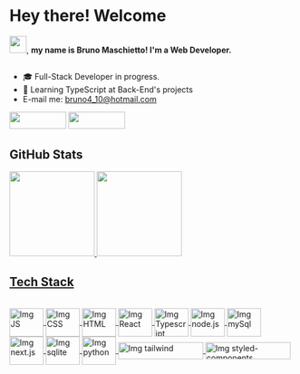 <div>
  <h1>Hey there! Welcome</h1>
  <img src="https://raw.githubusercontent.com/kaueMarques/kaueMarques/master/hi.gif" width="30px">, <strong>my name is Bruno Maschietto! I'm a Web Developer.</strong>
</div>

##

- :mortar_board: Full-Stack Developer in progress.
- 🌱 Learning TypeScript at Back-End's projects
- E-mail me: bruno4_10@hotmail.com
<div>
    <a href="https://www.linkedin.com/in/bruno-maschietto/" target="_blank"><img height="30" width ="100" src="https://img.shields.io/badge/LinkedIn-0077B5?style=for-the-badge&logo=linkedin&logoColor=white" target="_blank"></a>
    <a href="https://www.instagram.com/brunomaschietto/" target="_blank"><img height="30" width ="100" src="https://img.shields.io/badge/Instagram-E4405F?style=for-the-badge&logo=instagram&logoColor=white" target="_blank"></a>
</div>

## GitHub Stats

<div>
  <a href="https://github.com/brunomaschietto">
  <img height="150em" src="https://github-readme-stats.vercel.app/api?username=brunomaschietto&show_icons=true&theme=dracula&include_all_commits=true&count_private=true"/>
  <img height="150em" src="https://github-readme-stats.vercel.app/api/top-langs/?username=brunomaschietto&layout=compact&langs_count=16&show_icons=true&theme=dracula"/>
</div>
 
## Tech Stack
  
<div style="display: inline_block"><br>
  <img align="center" alt="Img JS" height="50" width ="60" src="https://cdn.jsdelivr.net/gh/devicons/devicon/icons/javascript/javascript-original.svg"/>
  <img align="center" alt="Img CSS" height="50" width ="60" src="https://cdn.jsdelivr.net/gh/devicons/devicon/icons/css3/css3-original.svg"/>
  <img align="center" alt="Img HTML" height="50" width ="60" src="https://cdn.jsdelivr.net/gh/devicons/devicon/icons/html5/html5-original-wordmark.svg"/>
  <img align="center" alt="Img React" height="50" width ="60" src="https://cdn.jsdelivr.net/gh/devicons/devicon/icons/react/react-original-wordmark.svg"/>
  <img align="center" alt="Img Typescript" height="50" width ="60" src="https://cdn.jsdelivr.net/gh/devicons/devicon/icons/typescript/typescript-original.svg"/>
  <img align="center" alt="Img node.js" height="50" width ="60" src="https://cdn.jsdelivr.net/gh/devicons/devicon/icons/nodejs/nodejs-original.svg"/>
  <img align="center" alt="Img mySql" height="50" width ="60" src="https://cdn.jsdelivr.net/gh/devicons/devicon/icons/mysql/mysql-original-wordmark.svg"/> 
  <img align="center" alt="Img next.js" height="50" width ="60" src="https://cdn.jsdelivr.net/gh/devicons/devicon/icons/nextjs/nextjs-line.svg"/> 
  <img align="center" alt="Img sqlite" height="50" width ="60" src="https://cdn.jsdelivr.net/gh/devicons/devicon/icons/sqlite/sqlite-plain-wordmark.svg"/>
  <img align="center" alt="Img python" height="50" width ="60" src="https://cdn.jsdelivr.net/gh/devicons/devicon/icons/python/python-original-wordmark.svg"/>
  <img align="center" alt="Img tailwind" height="30" width ="150" src="https://img.shields.io/badge/Tailwind_CSS-38B2AC?style=for-the-badge&logo=tailwind-css&logoColor=white"/>
  <img align="center" alt="Img styled-components" height="30" width ="150" src="https://img.shields.io/badge/styled--components-DB7093?style=for-the-badge&logo=styled-components&logoColor=white"/>
</div>

  
 


